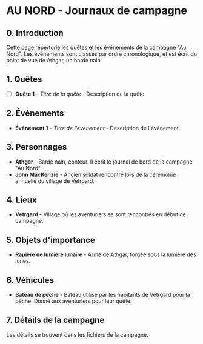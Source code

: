 # AU NORD - Journaux de campagne
## 0. Introduction
Cette page répertorie les quêtes et les événements de la campagne "Au Nord". Les événements sont classés par ordre chronologique, et est écrit du point de vue de Athgar, un barde nain.

## 1. Quêtes
- [ ] **Quête 1** - *Titre de la quête* - Description de la quête.

## 2. Événements
- **Événement 1** - *Titre de l'événement* - Description de l'événement.

## 3. Personnages
- **Athgar** - Barde nain, conteur. Il écrit le journal de bord de la campagne "Au Nord".
- **John MacKenzie** - Ancien soldat rencontré lors de la cérémonie annuelle du village de Vetrgard.

## 4. Lieux
- **Vetrgard** - Village où les aventuriers se sont rencontrés en début de campagne.

## 5. Objets d'importance
- **Rapière de lumière lunaire** - Arme de Athgar, forgée sous la lumière des lunes.

## 6. Véhicules
- **Bateau de pêche** - Bateau utilisé par les habitants de Vetrgard pour la pêche. Donné aux aventuriers pour leur quête.

## 7. Détails de la campagne
Les détails se trouvent dans les fichiers de la campagne.
